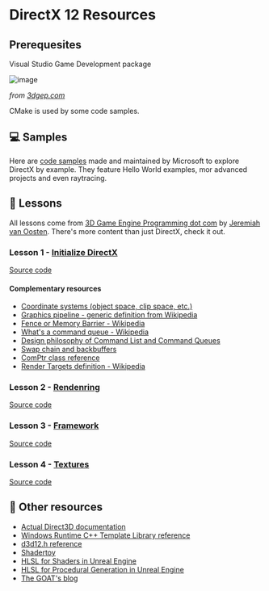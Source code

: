 # DirectX 12 Resources

## Prerequesites

Visual Studio Game Development package

![image](https://github.com/user-attachments/assets/d8d4baad-a06f-4be3-aaa3-9e6eda9f7da2)

_from [3dgep.com](https://www.3dgep.com/wp-content/uploads/2017/11/DirectX12Workload-1.png)_

CMake is used by some code samples.

## 💻 Samples

Here are [code samples](https://github.com/microsoft/DirectX-Graphics-Samples) made and maintained by Microsoft to explore DirectX by example. They feature Hello World examples, mor advanced projects and even raytracing.

## 💯 Lessons

All lessons come from [3D Game Engine Programming dot com](https://www.3dgep.com/) by [Jeremiah van Oosten](https://github.com/jpvanoosten). There's more content than just DirectX, check it out.

### Lesson 1 - [Initialize DirectX](https://www.3dgep.com/learning-directx-12-1/)

[Source code](https://github.com/jpvanoosten/LearningDirectX12/tree/v0.0.1)

#### Complementary resources

- [Coordinate systems (object space, clip space, etc.)](https://learnopengl.com/Getting-started/Coordinate-Systems)
- [Graphics pipeline - generic definition from Wikipedia](https://en.wikipedia.org/wiki/Graphics_pipeline)
- [Fence or Memory Barrier - Wikipedia](https://en.wikipedia.org/wiki/Memory_barrier)
- [What's a command queue - Wikipedia](https://en.wikipedia.org/wiki/Command_queue)
- [Design philosophy of Command List and Command Queues](https://learn.microsoft.com/en-us/windows/win32/direct3d12/design-philosophy-of-command-queues-and-command-lists)
- [Swap chain and backbuffers](https://en.wikipedia.org/wiki/Swap_chain)
- [ComPtr class reference](https://learn.microsoft.com/en-us/cpp/cppcx/wrl/comptr-class?view=msvc-170)
- [Render Targets definition - Wikipedia](https://en.wikipedia.org/wiki/Multiple_Render_Targets)

### Lesson 2 - [Rendenring](https://www.3dgep.com/learning-directx-12-2/)

[Source code](https://github.com/jpvanoosten/LearningDirectX12/tree/v0.0.2)

### Lesson 3 - [Framework](https://www.3dgep.com/learning-directx-12-3/)

[Source code](https://github.com/jpvanoosten/LearningDirectX12/tree/v0.0.3)


### Lesson 4 - [Textures](https://www.3dgep.com/learning-directx-12-4/)

[Source code](https://github.com/jpvanoosten/LearningDirectX12/tree/v0.0.4)


## 🦄 Other resources

- [Actual Direct3D documentation](https://learn.microsoft.com/en-us/windows/win32/direct3d12/direct3d-12-graphics)
- [Windows Runtime C++ Template Library reference](https://learn.microsoft.com/en-us/cpp/cppcx/wrl/windows-runtime-cpp-template-library-wrl?view=msvc-170)
- [d3d12.h reference](https://learn.microsoft.com/en-us/windows/win32/api/d3d12/)
- [Shadertoy](https://www.shadertoy.com/)
- [HLSL for Shaders in Unreal Engine](https://dev.epicgames.com/documentation/en-us/unreal-engine/custom-material-expressions-in-unreal-engine?application_version=5.5)
- [HLSL for Procedural Generation in Unreal Engine](https://www.youtube.com/watch?v=4EnCsJvcIbA)
- [The GOAT's blog](https://iquilezles.org/)
